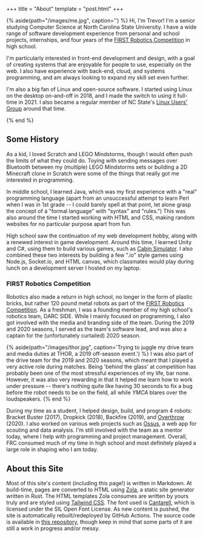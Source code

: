 +++
title = "About"
template = "post.html"
+++

{% aside(path="/images/me.jpg", caption='') %}
Hi, I'm Trevor! I'm a senior studying Computer Science at North Carolina State University. I have a wide range of software development experience from personal and school projects, internships, and four years of the [FIRST Robotics Competition](https://www.firstinspires.org/robotics/frc) in high school.

I'm particularly interested in front-end development and design, with a goal of creating systems that are enjoyable for people to use, especially on the web. I also have experience with back-end, cloud, and systems programming, and am always looking to expand my skill set even further.

I'm also a big fan of Linux and open-source software. I started using Linux on the desktop on-and-off in 2018, and I made the switch to using it full-time in 2021. I also became a regular member of NC State's [Linux Users' Group](https://lug.ncsu.edu/) around that time.

{% end %}

## Some History
As a kid, I loved Scratch and LEGO Mindstorms, though I would often push the limits of what they could do. Toying with sending messages over Bluetooth between my (multiple) LEGO Mindstorms sets or building a 2D Minecraft clone in Scratch were some of the things that really got me interested in programming.

In middle school, I learned Java, which was my first experience with a "real" programming language (apart from an unsuccessful attempt to learn Perl when I was in 1st grade -- I could barely spell at that point, let alone grasp the concept of a "formal language" with "syntax" and "rules.") This was also around the time I started working with HTML and CSS, making random websites for no particular purpose apart from fun.

High school saw the continuation of my web development hobby, along with a renewed interest in game development. Around this time, I learned Unity and C#, using them to build various games, such as [Cabin Simulator](@/projects/cabin-simulator.md). I also combined these two interests by building a few ".io" style games using Node.js, Socket.io, and HTML canvas, which classmates would play during lunch on a development server I hosted on my laptop.

### FIRST Robotics Competition
Robotics also made a return in high school, no longer in the form of plastic bricks, but rather 120 pound metal robots as part of the [FIRST Robotics Competition](https://www.firstinspires.org/robotics/frc). As a freshman, I was a founding member of my high school's robotics team, DARC SIDE. While I mainly focused on programming, I also got involved with the media and branding side of the team. During the 2019 and 2020 seasons, I served as the team's software lead, and was also a captain for the (unfortunately curtailed) 2020 season.

{% aside(path="/images/thor.jpg", caption='Trying to juggle my drive team and media duties at THOR, a 2019 off-season event.') %}
I was also part of the drive team for the 2019 and 2020 seasons, which meant that I played a very active role during matches. Being 'behind the glass' at competition has probably been one of the most stressful experiences of my life, bar none. However, it was also very rewarding in that it helped me learn how to work under pressure -- there's nothing quite like having 30 seconds to fix a bug before the robot needs to be on the field, all while *YMCA* blares over the loudspeakers.
{% end %}

During my time as a student, I helped design, build, and program 4 robots: Bracket Buster (2017), Dropkick (2018), Backfire (2019), and [Overthrow](@/projects/overthrow.md) (2020). I also worked on various web projects such as [Ossus](@/projects/ossus.md), a web app for scouting and data analysis. I'm still involved with the team as a mentor today, where I help with programming and project management. Overall, FRC consumed much of my time in high school and most definitely played a large role in shaping who I am today.

## About this Site
Most of this site's content (including this page!) is written in Markdown. At build-time, pages are converted to HTML using [Zola](https://www.getzola.org/), a static site generator written in Rust. The HTML templates Zola consumes are written by yours truly and are styled using [Tailwind CSS](https://tailwindcss.com/). The font used is [Cantarell](https://gitlab.gnome.org/GNOME/cantarell-fonts/), which is licensed under the SIL Open Font License. As new content is pushed, the site is automatically rebuilt/redeployed by GitHub Actions. The source code is available in [this repository](https://github.com/trevnels/trevnels.github.io), though keep in mind that some parts of it are still a work in progress and/or messy.